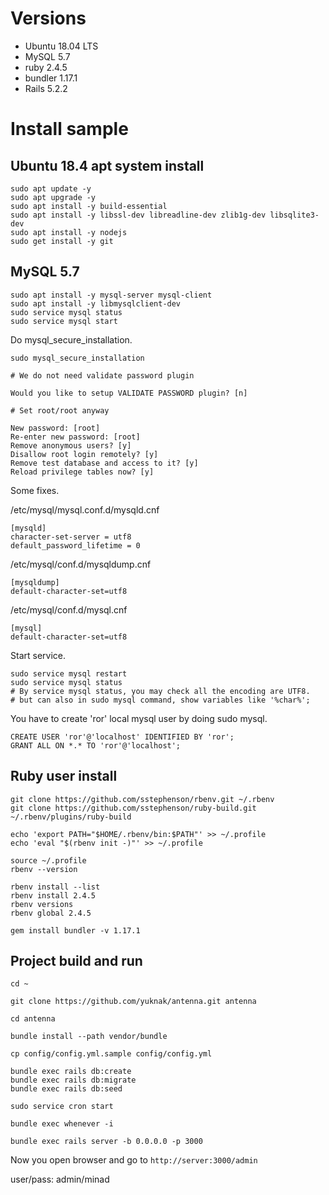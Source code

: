 # Versions

* Ubuntu 18.04 LTS
* MySQL 5.7
* ruby 2.4.5
* bundler 1.17.1
* Rails 5.2.2

# Install sample

## Ubuntu 18.4 apt system install

```
sudo apt update -y
sudo apt upgrade -y
sudo apt install -y build-essential
sudo apt install -y libssl-dev libreadline-dev zlib1g-dev libsqlite3-dev
sudo apt install -y nodejs
sudo get install -y git
```

## MySQL 5.7

```
sudo apt install -y mysql-server mysql-client
sudo apt install -y libmysqlclient-dev
sudo service mysql status
sudo service mysql start
```
Do mysql_secure_installation.
```
sudo mysql_secure_installation

# We do not need validate password plugin

Would you like to setup VALIDATE PASSWORD plugin? [n]

# Set root/root anyway

New password: [root]
Re-enter new password: [root]
Remove anonymous users? [y]
Disallow root login remotely? [y]
Remove test database and access to it? [y]
Reload privilege tables now? [y]
```
Some fixes.

/etc/mysql/mysql.conf.d/mysqld.cnf
```
[mysqld]
character-set-server = utf8
default_password_lifetime = 0
```
/etc/mysql/conf.d/mysqldump.cnf
```
[mysqldump]
default-character-set=utf8
```
/etc/mysql/conf.d/mysql.cnf
```
[mysql]
default-character-set=utf8
```
Start service.
```
sudo service mysql restart
sudo service mysql status
# By service mysql status, you may check all the encoding are UTF8.
# but can also in sudo mysql command, show variables like '%char%';
```
You have to create 'ror' local mysql user by doing sudo mysql.
```
CREATE USER 'ror'@'localhost' IDENTIFIED BY 'ror';
GRANT ALL ON *.* TO 'ror'@'localhost';
```

## Ruby user install

```
git clone https://github.com/sstephenson/rbenv.git ~/.rbenv
git clone https://github.com/sstephenson/ruby-build.git ~/.rbenv/plugins/ruby-build

echo 'export PATH="$HOME/.rbenv/bin:$PATH"' >> ~/.profile
echo 'eval "$(rbenv init -)"' >> ~/.profile

source ~/.profile
rbenv --version

rbenv install --list
rbenv install 2.4.5
rbenv versions
rbenv global 2.4.5

gem install bundler -v 1.17.1
```

## Project build and run

```
cd ~

git clone https://github.com/yuknak/antenna.git antenna

cd antenna

bundle install --path vendor/bundle

cp config/config.yml.sample config/config.yml

bundle exec rails db:create
bundle exec rails db:migrate
bundle exec rails db:seed

sudo service cron start

bundle exec whenever -i

bundle exec rails server -b 0.0.0.0 -p 3000

```

Now you open browser and go to `http://server:3000/admin`

user/pass: admin/minad
